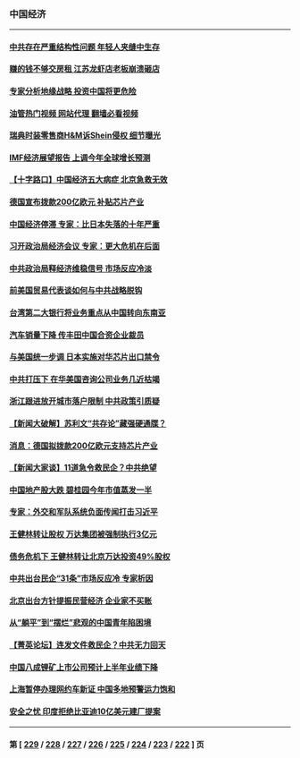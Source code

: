### 中国经济
---
#### [中共存在严重结构性问题 年轻人夹缝中生存](../../pages/ncid283/n14041969.md?07261645) 
#### [赚的钱不够交房租 江苏龙虾店老板崩溃砸店](../../pages/ncid283/n14041954.md?07261645) 
#### [专家分析地缘战略 投资中国将更危险](../../pages/ncid283/n14040701.md?07261645) 
#### [油管热门视频 网站代理 翻墙必看视频](http://138.2.39.72:81/youtube.html?epic-marker?07261645)
#### [瑞典时装零售商H&M诉Shein侵权 细节曝光](../../pages/ncid283/n14041751.md?07261645) 
#### [IMF经济展望报告 上调今年全球增长预测](../../pages/ncid283/n14041746.md?07261645) 
#### [【十字路口】中国经济五大病症 北京急救无效](../../pages/ncid283/n14041578.md?07261645) 
#### [德国宣布拨款200亿欧元 补贴芯片产业](../../pages/ncid283/n14041618.md?07261645) 
#### [中国经济停滞 专家：比日本失落的十年严重](../../pages/ncid283/n14041381.md?07261645) 
#### [习开政治局经济会议 专家：更大危机在后面](../../pages/ncid283/n14041003.md?07261645) 
#### [中共政治局释经济维稳信号 市场反应冷淡](../../pages/ncid283/n14041237.md?07261645) 
#### [前美国贸易代表谈如何与中共战略脱钩](../../pages/ncid283/n14041084.md?07261645) 
#### [台湾第二大银行将业务重点从中国转向东南亚](../../pages/ncid283/n14041100.md?07261645) 
#### [汽车销量下降 传丰田中国合资企业裁员](../../pages/ncid283/n14041029.md?07261645) 
#### [与美国统一步调 日本实施对华芯片出口禁令](../../pages/ncid283/n14041063.md?07261645) 
#### [中共打压下 在华美国咨询公司业务几近枯竭](../../pages/ncid283/n14041062.md?07261645) 
#### [浙江跟进放开城市落户限制 中共政策引质疑](../../pages/ncid283/n14040997.md?07261645) 
#### [【新闻大破解】苏利文“共存论”藏强硬通牒？](../../pages/ncid283/n14040959.md?07261645) 
#### [消息：德国拟拨款200亿欧元支持芯片产业](../../pages/ncid283/n14041014.md?07261645) 
#### [【新闻大家谈】11道急令救民企？中共绝望](../../pages/ncid283/n14040944.md?07261645) 
#### [中国地产股大跌 碧桂园今年市值蒸发一半](../../pages/ncid283/n14040947.md?07261645) 
#### [专家：外交和军队系统负面传闻打击习近平](../../pages/ncid283/n14040689.md?07261645) 
#### [王健林转让股权 万达集团被强制执行3亿元](../../pages/ncid283/n14040725.md?07261645) 
#### [债务危机下 王健林转让北京万达投资49%股权](../../pages/ncid283/n14040519.md?07261645) 
#### [中共出台民企“31条”市场反应冷 专家析因](../../pages/ncid283/n14040326.md?07261645) 
#### [北京出台方针提振民营经济 企业家不买账](../../pages/ncid283/n14040096.md?07261645) 
#### [从“躺平”到“摆烂”悲观的中国青年陷困境](../../pages/ncid283/n14040156.md?07261645) 
#### [【菁英论坛】连发文件救民企？中共无力回天](../../pages/ncid283/n14040108.md?07261645) 
#### [中国八成锂矿上市公司预计上半年业绩下降](../../pages/ncid283/n14040085.md?07261645) 
#### [上海暂停办理网约车新证 中国多地预警运力饱和](../../pages/ncid283/n14040056.md?07261645) 
#### [安全之忧 印度拒绝比亚迪10亿美元建厂提案](../../pages/ncid283/n14040034.md?07261645) 

---
#### 第 [ [229](./229.md?07261645) / [228](./228.md?07261645) / [227](./227.md?07261645) / [226](./226.md?07261645) / [225](./225.md?07261645) / [224](./224.md?07261645) / [223](./223.md?07261645) / [222](./222.md?07261645) ] 页
